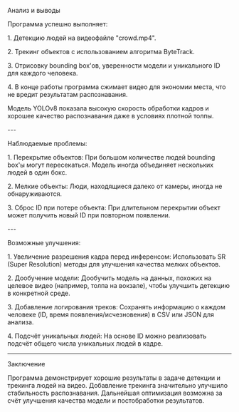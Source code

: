 Анализ и выводы

Программа успешно выполняет: 

1\. Детекцию людей на видеофайле "crowd.mp4".

2\. Трекинг объектов с использованием алгоритма ByteTrack.

3\. Отрисовку bounding box\'ов, уверенности модели и уникального ID для каждого человека. 

4\. В конце работы программа сжимает видео для экономии места, что не вредит результатам распознавания.

Модель YOLOv8 показала высокую
скорость обработки кадров и хорошее качество распознавания даже в
условиях плотной толпы.

\-\--

Наблюдаемые проблемы:

1\. Перекрытие объектов: При большом количестве людей bounding box\'ы могут пересекаться. Модель иногда объединяет нескольких людей в один бокс.

2\. Мелкие объекты: Люди, находящиеся далеко от камеры, иногда не обнаруживаются.

3\. Сброс ID при потере объекта: При длительном перекрытии объект может получить новый ID при повторном появлении.

\---

Возможные улучшения:

1\. Увеличение разрешения кадра перед инференсом: Использовать SR (Super Resolution) методы для улучшения качества мелких объектов.

2\. Дообучение модели: Дообучить модель на данных, похожих на целевое видео (например, толпа на вокзале), чтобы улучшить детекцию в конкретной среде.

3\. Добавление логирования треков: Сохранять информацию о каждом человеке (ID, время появления/исчезновения) в CSV или JSON для анализа.

4\. Подсчёт уникальных людей: На основе ID можно реализовать подсчёт общего числа уникальных людей в кадре.

---

Заключение

Программа демонстрирует хорошие результаты в задаче детекции и трекинга людей на видео. Добавление трекинга значительно улучшило стабильность распознавания.
Дальнейшая оптимизация возможна за счёт улучшения качества модели и постобработки результатов.

